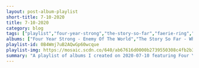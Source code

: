 ```yaml
---
layout: post-album-playlist
short-title: 7-10-2020
title: 7-10-2020
category: blog
tags: ["playlist","four-year-strong","the-story-so-far","faerie-ring","the-immortal(s)","scooter","kmfdm","megadeth","pitchshifter","rammstein","juno-reactor","libra,-taylor,-dim3nsion","manbreak","cirrus","face-to-face","lunatic-calm","the-future-sound-of-london"]
albums: ["Four Year Strong - Enemy Of The World","The Story So Far - What You Don't See","Faerie Ring - The Clearing","The Immortal(S) - Mortal Kombat","Scooter - 20 Years of Hardcore (Remastered)","KMFDM - Symbols","Megadeth - Cryptic Writings (Remastered 2004 / Remixed / Expanded Edition)","Pitchshifter - www.pitchshifter.com","Rammstein - Sehnsucht","Juno Reactor - Bible of Dreams","Libra, Taylor, Dim3nsion - Anomaly [Calling Your Name]","Manbreak - Come And See","CIRRUS - Back On A Mission","Face To Face - Face to Face (Remastered)","Lunatic Calm - Metropol","The Future Sound Of London - Dead Cities"]
playlist-id: 0B4Wmj7uB2AQwGp60wcque
playlist-img: https://mosaic.scdn.co/640/ab67616d0000b2739550308c4fb2b3a8b2b6e612ab67616d0000b273a52a3092ea93ec8c1c4dfb5eab67616d0000b273c2b4f27ae4e0e3dd48666932ab67616d0000b273e388cdc23d163c45792f3566
summary: "A playlist of albums I created on 2020-07-10 featuring Four Year Strong, The Story So Far, Faerie Ring, The Immortal(S), Scooter, KMFDM, Megadeth, Pitchshifter, Rammstein, Juno Reactor, Libra, Taylor, Dim3nsion, Manbreak, CIRRUS, Face To Face, Lunatic Calm, and The Future Sound Of London."
---
```

